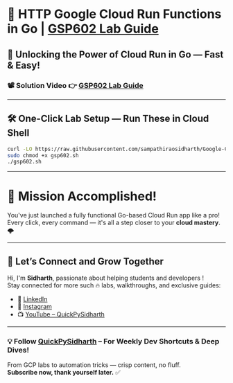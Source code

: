 # 🚀 HTTP Google Cloud Run Functions in Go | [GSP602 Lab Guide](https://www.cloudskillsboost.google/focuses/5171?parent=catalog)

## 🔐 Unlocking the Power of Cloud Run in Go — Fast & Easy!

### 📽️ Solution Video 👉 [GSP602 Lab Guide](https://youtu.be/iX4gVebG81k)

---

## 🛠️ One-Click Lab Setup — Run These in Cloud Shell

```bash
curl -LO https://raw.githubusercontent.com/sampathiraosidharth/Google-Cloud-Arcade---2025/refs/heads/main/Level%201%3A%20Application%20Development%20and%20Security%20with%20GCP/Secure%20and%20Monitor/HTTP%20Google%20Cloud%20Run%20Functions%20in%20Go/gsp602.sh
sudo chmod +x gsp602.sh
./gsp602.sh
```

---

# 🎯 Mission Accomplished!

You've just launched a fully functional Go-based Cloud Run app like a pro!  
Every click, every command — it's all a step closer to your **cloud mastery**. 🌩️

---

## 🔗 Let’s Connect and Grow Together

Hi, I'm **Sidharth**, passionate about helping students and developers !  
Stay connected for more such 🔥 labs, walkthroughs, and exclusive guides:

- 🔗 [LinkedIn](https://www.linkedin.com/in/sampathi-sidharth/)
- 📸 [Instagram](https://www.instagram.com/sampathi_rao_sidharth/)
- 📺 [YouTube – QuickPySidharth](https://www.youtube.com/@QuickPySidharth)

---

### 💡 Follow [QuickPySidharth](https://www.youtube.com/@QuickPySidharth) – For Weekly Dev Shortcuts & Deep Dives!

From GCP labs to automation tricks — crisp content, no fluff.  
**Subscribe now, thank yourself later.** ✅
